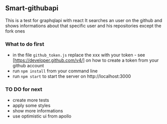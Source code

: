 ## Smart-githubapi

This is a test for graphqlapi with react
It searches an user on the github and shows informations about that specific user and his repositories except the fork ones

### What to do first

*   in the file `github_token.js` replace the xxx with your token - see [https://developer.github.com/v4/] on how to create a token from your github account
*   run `npm install` from your command line
*   run `npm start` to start the server on http://localhost:3000

### TO DO for next

*   create more tests
*   apply some styles
*   show more informations
*   use optimistic ui from apollo
